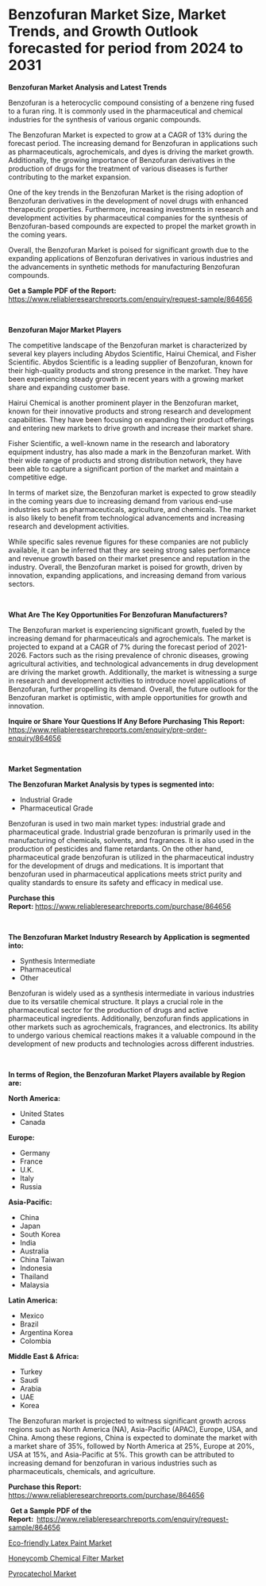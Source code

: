 <p><h1>Benzofuran Market Size, Market Trends, and Growth Outlook forecasted for period from 2024 to 2031</h1></p><p><strong>Benzofuran Market Analysis and Latest Trends</strong></p>
<p><p>Benzofuran is a heterocyclic compound consisting of a benzene ring fused to a furan ring. It is commonly used in the pharmaceutical and chemical industries for the synthesis of various organic compounds.</p><p>The Benzofuran Market is expected to grow at a CAGR of 13% during the forecast period. The increasing demand for Benzofuran in applications such as pharmaceuticals, agrochemicals, and dyes is driving the market growth. Additionally, the growing importance of Benzofuran derivatives in the production of drugs for the treatment of various diseases is further contributing to the market expansion.</p><p>One of the key trends in the Benzofuran Market is the rising adoption of Benzofuran derivatives in the development of novel drugs with enhanced therapeutic properties. Furthermore, increasing investments in research and development activities by pharmaceutical companies for the synthesis of Benzofuran-based compounds are expected to propel the market growth in the coming years.</p><p>Overall, the Benzofuran Market is poised for significant growth due to the expanding applications of Benzofuran derivatives in various industries and the advancements in synthetic methods for manufacturing Benzofuran compounds.</p></p>
<p><strong>Get a Sample PDF of the Report:&nbsp;</strong> <a href="https://www.reliableresearchreports.com/enquiry/request-sample/864656">https://www.reliableresearchreports.com/enquiry/request-sample/864656</a></p>
<p>&nbsp;</p>
<p><strong>Benzofuran Major Market Players</strong></p>
<p><p>The competitive landscape of the Benzofuran market is characterized by several key players including Abydos Scientific, Hairui Chemical, and Fisher Scientific. Abydos Scientific is a leading supplier of Benzofuran, known for their high-quality products and strong presence in the market. They have been experiencing steady growth in recent years with a growing market share and expanding customer base.</p><p>Hairui Chemical is another prominent player in the Benzofuran market, known for their innovative products and strong research and development capabilities. They have been focusing on expanding their product offerings and entering new markets to drive growth and increase their market share.</p><p>Fisher Scientific, a well-known name in the research and laboratory equipment industry, has also made a mark in the Benzofuran market. With their wide range of products and strong distribution network, they have been able to capture a significant portion of the market and maintain a competitive edge.</p><p>In terms of market size, the Benzofuran market is expected to grow steadily in the coming years due to increasing demand from various end-use industries such as pharmaceuticals, agriculture, and chemicals. The market is also likely to benefit from technological advancements and increasing research and development activities.</p><p>While specific sales revenue figures for these companies are not publicly available, it can be inferred that they are seeing strong sales performance and revenue growth based on their market presence and reputation in the industry. Overall, the Benzofuran market is poised for growth, driven by innovation, expanding applications, and increasing demand from various sectors.</p></p>
<p>&nbsp;</p>
<p><strong>What Are The Key Opportunities For Benzofuran Manufacturers?</strong></p>
<p><p>The Benzofuran market is experiencing significant growth, fueled by the increasing demand for pharmaceuticals and agrochemicals. The market is projected to expand at a CAGR of 7% during the forecast period of 2021-2026. Factors such as the rising prevalence of chronic diseases, growing agricultural activities, and technological advancements in drug development are driving the market growth. Additionally, the market is witnessing a surge in research and development activities to introduce novel applications of Benzofuran, further propelling its demand. Overall, the future outlook for the Benzofuran market is optimistic, with ample opportunities for growth and innovation.</p></p>
<p><strong>Inquire or Share Your Questions If Any Before Purchasing This Report:</strong> <a href="https://www.reliableresearchreports.com/enquiry/pre-order-enquiry/864656">https://www.reliableresearchreports.com/enquiry/pre-order-enquiry/864656</a></p>
<p>&nbsp;</p>
<p><strong>Market Segmentation</strong></p>
<p><strong>The Benzofuran Market Analysis by types is segmented into:</strong></p>
<p><ul><li>Industrial Grade</li><li>Pharmaceutical Grade</li></ul></p>
<p><p>Benzofuran is used in two main market types: industrial grade and pharmaceutical grade. Industrial grade benzofuran is primarily used in the manufacturing of chemicals, solvents, and fragrances. It is also used in the production of pesticides and flame retardants. On the other hand, pharmaceutical grade benzofuran is utilized in the pharmaceutical industry for the development of drugs and medications. It is important that benzofuran used in pharmaceutical applications meets strict purity and quality standards to ensure its safety and efficacy in medical use.</p></p>
<p><strong>Purchase this Report:&nbsp;</strong><a href="https://www.reliableresearchreports.com/purchase/864656">https://www.reliableresearchreports.com/purchase/864656</a></p>
<p>&nbsp;</p>
<p><strong>The Benzofuran Market Industry Research by Application is segmented into:</strong></p>
<p><ul><li>Synthesis Intermediate</li><li>Pharmaceutical</li><li>Other</li></ul></p>
<p><p>Benzofuran is widely used as a synthesis intermediate in various industries due to its versatile chemical structure. It plays a crucial role in the pharmaceutical sector for the production of drugs and active pharmaceutical ingredients. Additionally, benzofuran finds applications in other markets such as agrochemicals, fragrances, and electronics. Its ability to undergo various chemical reactions makes it a valuable compound in the development of new products and technologies across different industries.</p></p>
<p>&nbsp;</p>
<p><strong>In terms of Region, the Benzofuran Market Players available by Region are:</strong></p>
<p>
    <p> <strong> North America: </strong>
        <ul>
            <li>United States</li>
            <li>Canada</li>
        </ul>
        </p> 
    <p> <strong> Europe: </strong>
        <ul>
            <li>Germany</li>
            <li>France</li>
            <li>U.K.</li>
            <li>Italy</li>
            <li>Russia</li>
        </ul>
        </p> 
    <p> <strong> Asia-Pacific: </strong>
        <ul>
            <li>China</li>
            <li>Japan</li>
            <li>South Korea</li>
            <li>India</li>
            <li>Australia</li>
            <li>China Taiwan</li>
            <li>Indonesia</li>
            <li>Thailand</li>
            <li>Malaysia</li>
        </ul>
        </p> 
    <p> <strong> Latin America: </strong>
        <ul>
            <li>Mexico</li>
            <li>Brazil</li>
            <li>Argentina Korea</li>
            <li>Colombia</li>
        </ul>
        </p> 
    <p> <strong> Middle East & Africa: </strong>
        <ul>
            <li>Turkey</li>
            <li>Saudi</li>
            <li>Arabia</li>
            <li>UAE</li>
            <li>Korea</li>
        </ul>
    </p>
    </p>
<p><p>The Benzofuran market is projected to witness significant growth across regions such as North America (NA), Asia-Pacific (APAC), Europe, USA, and China. Among these regions, China is expected to dominate the market with a market share of 35%, followed by North America at 25%, Europe at 20%, USA at 15%, and Asia-Pacific at 5%. This growth can be attributed to increasing demand for benzofuran in various industries such as pharmaceuticals, chemicals, and agriculture.</p></p>
<p><strong>Purchase this Report: </strong><a href="https://www.reliableresearchreports.com/purchase/864656">https://www.reliableresearchreports.com/purchase/864656</a></p>
<p>&nbsp;<strong>Get a Sample PDF of the Report:&nbsp;&nbsp;</strong><a href="https://www.reliableresearchreports.com/enquiry/request-sample/864656">https://www.reliableresearchreports.com/enquiry/request-sample/864656</a></p>
<p><strong></strong></p>
<p><p><a href="https://view.publitas.com/reportprime-1/global-eco-friendly-latex-paint-market-by-types-applications-and-major-players-with-regional-growth-rate-analysis-and-development-situation-from-2024-to-2031/">Eco-friendly Latex Paint Market</a></p><p><a href="https://view.publitas.com/reportprime-1/honeycomb-chemical-filter-market-growth-market-trends-covid-19-impact-and-forecasts-for-period-from-2024-2031/">Honeycomb Chemical Filter Market</a></p><p><a href="https://github.com/singletonthaxterkelliehr2df/Market-Research-Report-List-1/blob/main/pyrocatechol-market.md">Pyrocatechol Market</a></p></p>